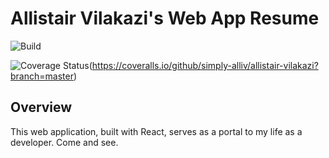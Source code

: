 # Allistair Vilakazi's Web App Resume

![Build](https://github.com/simply-alliv/allistair-vilakazi/workflows/CICD/badge.svg?event=push)

![Coverage Status](https://coveralls.io/repos/github/simply-alliv/allistair-vilakazi/badge.svg?branch=master)(https://coveralls.io/github/simply-alliv/allistair-vilakazi?branch=master)

## Overview

This web application, built with React, serves as a portal to my life as a developer. Come and see.
